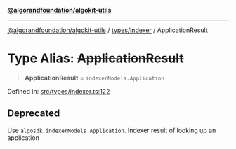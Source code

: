 [**@algorandfoundation/algokit-utils**](../../../README.md)

***

[@algorandfoundation/algokit-utils](../../../README.md) / [types/indexer](../README.md) / ApplicationResult

# Type Alias: ~~ApplicationResult~~

> **ApplicationResult** = `indexerModels.Application`

Defined in: [src/types/indexer.ts:122](https://github.com/algorandfoundation/algokit-utils-ts/blob/main/src/types/indexer.ts#L122)

## Deprecated

Use `algosdk.indexerModels.Application`. Indexer result of looking up an application
